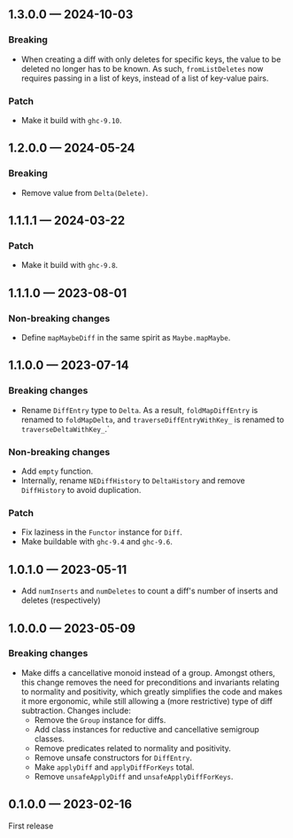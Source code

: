 ## 1.3.0.0 — 2024-10-03

### Breaking

* When creating a diff with only deletes for specific keys, the value to be
  deleted no longer has to be known. As such, `fromListDeletes` now requires
  passing in a list of keys, instead of a list of key-value pairs.

### Patch

* Make it build with `ghc-9.10`.

## 1.2.0.0 — 2024-05-24

### Breaking

- Remove value from `Delta(Delete)`.

## 1.1.1.1 — 2024-03-22

### Patch

* Make it build with `ghc-9.8`.

## 1.1.1.0 — 2023-08-01

### Non-breaking changes

* Define `mapMaybeDiff` in the same spirit as `Maybe.mapMaybe`.

## 1.1.0.0 — 2023-07-14

### Breaking changes

* Rename `DiffEntry` type to `Delta`. As a result, `foldMapDiffEntry` is renamed
  to `foldMapDelta`, and `traverseDiffEntryWithKey_` is renamed to
  `traverseDeltaWithKey_`.`

### Non-breaking changes

* Add `empty` function.
* Internally, rename `NEDiffHistory` to `DeltaHistory` and remove `DiffHistory`
  to avoid duplication.

### Patch

* Fix laziness in the `Functor` instance for `Diff`.
* Make buildable with `ghc-9.4` and `ghc-9.6`.

## 1.0.1.0 — 2023-05-11

* Add `numInserts` and `numDeletes` to count a diff's number of inserts and
  deletes (respectively)

## 1.0.0.0 — 2023-05-09

### Breaking changes

* Make diffs a cancellative monoid instead of a group. Amongst others, this
  change removes the need for preconditions and invariants relating to normality
  and positivity, which greatly simplifies the code and makes it more ergonomic,
  while still allowing a (more restrictive) type of diff subtraction. Changes
  include:
  * Remove the `Group` instance for diffs.
  * Add class instances for reductive and cancellative semigroup classes.
  * Remove predicates related to normality and positivity.
  * Remove unsafe constructors for `DiffEntry`.
  * Make `applyDiff` and `applyDiffForKeys` total.
  * Remove `unsafeApplyDiff` and `unsafeApplyDiffForKeys`.

## 0.1.0.0 — 2023-02-16

First release
